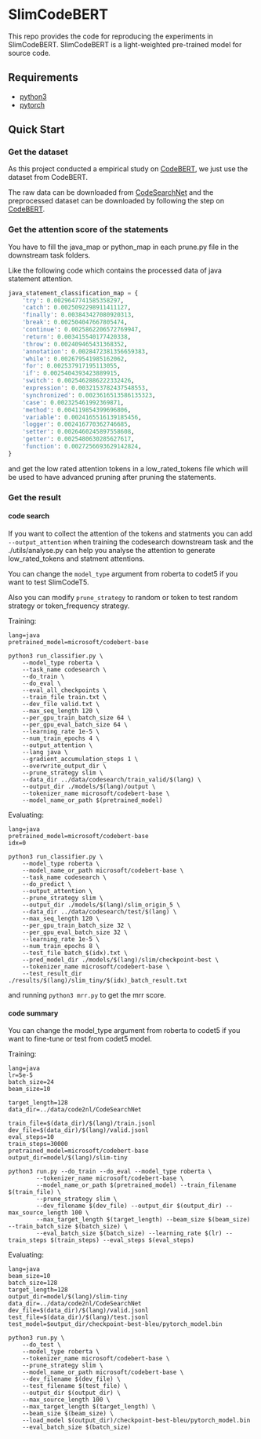# SlimCodeBERT

This repo provides the code for reproducing the experiments in SlimCodeBERT. SlimCodeBERT is a light-weighted pre-trained model for source code.

## Requirements

* [python3](https://www.linuxbabe.com/ubuntu/install-python-3-6-ubuntu-16-04-16-10-17-04) 
* [pytorch](https://pytorch.org/)

## Quick Start

### Get the dataset

As this project conducted a empirical study on [CodeBERT](https://arxiv.org/pdf/2002.08155.pdf), we just use the dataset from CodeBERT.

The raw data can be downloaded from [CodeSearchNet](https://github.com/github/CodeSearchNet) and the preprocessed dataset can be downloaded by following the step on [CodeBERT](https://github.com/microsoft/CodeBERT/tree/master/CodeBERT).

### Get the attention score of the statements

You have to fill the java_map or python_map in each prune.py file in the downstream task folders.

Like the following code which contains the processed data of java statement attention.
```python
java_statement_classification_map = {
    'try': 0.0029647741585358297,
    'catch': 0.0025092298911411127,
    'finally': 0.003843427080920313,
    'break': 0.002504047667805474,
    'continue': 0.0025862206572769947,
    'return': 0.003415540177420338,
    'throw': 0.002409465431368352,
    'annotation': 0.0028472381356659383,
    'while': 0.002679541985162062,
    'for': 0.002537917195113055,
    'if': 0.0025404393423889915,
    'switch': 0.0025462886222332426,
    'expression': 0.0032153782437548553,
    'synchronized': 0.0023616513586135323,
    'case': 0.002325461992369871,
    'method': 0.004119854399696806,
    'variable': 0.0024165516139185456,
    'logger': 0.002416770362746685,
    'setter': 0.0026460245897558608,
    'getter': 0.0025480630285627617,
    'function': 0.0027256693629142824,
}
```

and get the low rated attention tokens in a low_rated_tokens file which will be used to have advanced pruning after pruning the statements.


### Get the result 

#### code search

If you want to collect the attention of the tokens and statments you can add `--output_attention` when training the codesearch downstream task and the ./utils/analyse.py can help you analyse the attention to generate low_rated_tokens and statment attentions.

You can change the `model_type` argument from roberta to codet5 if you want to test SlimCodeT5.

Also you can modify `prune_strategy` to random or token to test random strategy or token_frequency strategy.

Training:

```
lang=java
pretrained_model=microsoft/codebert-base

python3 run_classifier.py \
	--model_type roberta \
	--task_name codesearch \
	--do_train \
	--do_eval \
	--eval_all_checkpoints \
	--train_file train.txt \
	--dev_file valid.txt \
	--max_seq_length 120 \
	--per_gpu_train_batch_size 64 \
	--per_gpu_eval_batch_size 64 \
	--learning_rate 1e-5 \
	--num_train_epochs 4 \
	--output_attention \
	--lang java \
	--gradient_accumulation_steps 1 \
	--overwrite_output_dir \
	--prune_strategy slim \
	--data_dir ../data/codesearch/train_valid/$(lang) \
	--output_dir ./models/$(lang)/output \
	--tokenizer_name microsoft/codebert-base \
	--model_name_or_path $(pretrained_model)
```

Evaluating:

```
lang=java
pretrained_model=microsoft/codebert-base
idx=0

python3 run_classifier.py \
	--model_type roberta \
	--model_name_or_path microsoft/codebert-base \
	--task_name codesearch \
	--do_predict \
	--output_attention \
	--prune_strategy slim \
	--output_dir ./models/$(lang)/slim_origin_5 \
	--data_dir ../data/codesearch/test/$(lang) \
	--max_seq_length 120 \
	--per_gpu_train_batch_size 32 \
	--per_gpu_eval_batch_size 32 \
	--learning_rate 1e-5 \
	--num_train_epochs 8 \
	--test_file batch_$(idx).txt \
	--pred_model_dir ./models/$(lang)/slim/checkpoint-best \
	--tokenizer_name microsoft/codebert-base \
	--test_result_dir ./results/$(lang)/slim_tiny/$(idx)_batch_result.txt
```

and running `python3 mrr.py` to get the mrr score.

#### code summary

You can change the model_type argument from roberta to codet5 if you want to fine-tune or test from codet5 model.

Training:

```
lang=java
lr=5e-5
batch_size=24
beam_size=10

target_length=128
data_dir=../data/code2nl/CodeSearchNet

train_file=$(data_dir)/$(lang)/train.jsonl
dev_file=$(data_dir)/$(lang)/valid.jsonl
eval_steps=10
train_steps=30000
pretrained_model=microsoft/codebert-base
output_dir=model/$(lang)/slim-tiny

python3 run.py --do_train --do_eval --model_type roberta \
        --tokenizer_name microsoft/codebert-base \
        --model_name_or_path $(pretrained_model) --train_filename $(train_file) \
        --prune_strategy slim \
        --dev_filename $(dev_file) --output_dir $(output_dir) --max_source_length 100 \
        --max_target_length $(target_length) --beam_size $(beam_size) --train_batch_size $(batch_size) \
        --eval_batch_size $(batch_size) --learning_rate $(lr) --train_steps $(train_steps) --eval_steps $(eval_steps)
```

Evaluating:

```
lang=java
beam_size=10
batch_size=128
target_length=128
output_dir=model/$(lang)/slim-tiny
data_dir=../data/code2nl/CodeSearchNet
dev_file=$(data_dir)/$(lang)/valid.jsonl
test_file=$(data_dir)/$(lang)/test.jsonl
test_model=$output_dir/checkpoint-best-bleu/pytorch_model.bin

python3 run.py \
	--do_test \
	--model_type roberta \
	--tokenizer_name microsoft/codebert-base \
	--prune_strategy slim \
	--model_name_or_path microsoft/codebert-base \
	--dev_filename $(dev_file) \
	--test_filename $(test_file) \
	--output_dir $(output_dir) \
	--max_source_length 100 \
	--max_target_length $(target_length) \
	--beam_size $(beam_size) \
	--load_model $(output_dir)/checkpoint-best-bleu/pytorch_model.bin
	--eval_batch_size $(batch_size)
```

